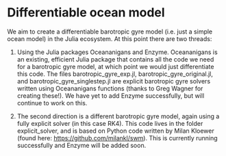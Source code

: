 # Differentiable ocean model

We aim to create a differentiable barotropic gyre model (i.e. just a simple ocean model) in the Julia ecosystem. At this point there are two threads:

  1. Using the Julia packages Oceananigans and Enzyme. Oceananigans is an existing, efficient Julia package that contains all the code we need for a barotropic gyre model, at which point we would just differentiate this code. The files barotropic_gyre_exp.jl, barotropic_gyre_original.jl, and barotropic_gyre_singlestep.jl are explicit barotropic gyre solvers written using Oceananigans functions (thanks to Greg Wagner for creating these!). We have yet to add Enzyme successfully, but will continue to work on this. 
  
  2. The second direction is a different barotropic gyre model, again using a fully explicit solver (in this case RK4). This code lives in the folder explicit_solver, and is based on Python code written by Milan Kloewer (found here: https://github.com/milankl/swm). This is currently running successfully and Enzyme will be added soon.

